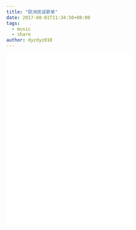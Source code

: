```yaml
---
title: "欧洲民谣歌单"
date: 2017-08-01T11:34:50+08:00
tags:
  - music
  - share
author: dyzdyz010
---
```


<iframe frameborder="no" border="0" marginwidth="0" marginheight="0" width=330 height=450 src="//music.163.com/outchain/player?type=0&id=7288440&auto=0&height=430"></iframe>